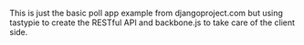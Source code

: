 This is just the basic poll app example from djangoproject.com but using tastypie to create the RESTful API and backbone.js to take care of the client side.
